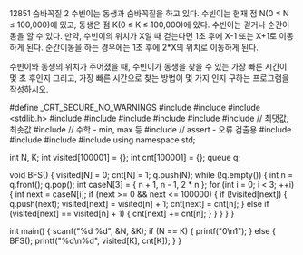 12851 숨바꼭질 2
수빈이는 동생과 숨바꼭질을 하고 있다. 수빈이는 현재 점 N(0 ≤ N ≤ 100,000)에 있고, 동생은 점 K(0 ≤ K ≤ 100,000)에 있다. 
수빈이는 걷거나 순간이동을 할 수 있다. 만약, 수빈이의 위치가 X일 때 걷는다면 1초 후에 X-1 또는 X+1로 이동하게 된다. 
순간이동을 하는 경우에는 1초 후에 2*X의 위치로 이동하게 된다.

수빈이와 동생의 위치가 주어졌을 때, 수빈이가 동생을 찾을 수 있는 가장 빠른 시간이 몇 초 후인지 그리고, 가장 빠른 시간으로 찾는 방법이 몇 가지 인지 구하는 프로그램을 작성하시오.



#define _CRT_SECURE_NO_WARNINGS
#include <numeric>
#include <cstdio>
#include <stdlib.h>
#include <iostream>
#include <cstring>
#include <string>
#include <algorithm>
#include <vector>
#include <climits>   // 최댓값, 최솟값
#include <cmath>   // 수학 - min, max 등
#include <cassert>   // assert - 오류 검출용
#include <queue>
#include <stack>
#include <deque>
#include <map>
using namespace std;

int N, K;
int visited[100001] = {};
int cnt[100001] = {};
queue<int> q;

void BFS() {
	visited[N] = 0;
	cnt[N] = 1;
	q.push(N);
	while (!q.empty()) {
		int n = q.front();
		q.pop();
		int caseN[3] = { n + 1, n - 1, 2 * n };
		for (int i = 0; i < 3; ++i) {
			int next = caseN[i];
			if (next >= 0 && next <= 100000) {
				if (!visited[next]) {
					q.push(next);
					visited[next] = visited[n] + 1;
					cnt[next] = cnt[n];
				}
				else if (visited[next] == visited[n] + 1) {
					cnt[next] += cnt[n];
				}
			}
		}
	}
}

int main() {
	scanf("%d %d", &N, &K);
	if (N == K) {
		printf("0\n1");
	}
	else {
		BFS();
		printf("%d\n%d", visited[K], cnt[K]);
	}
}
